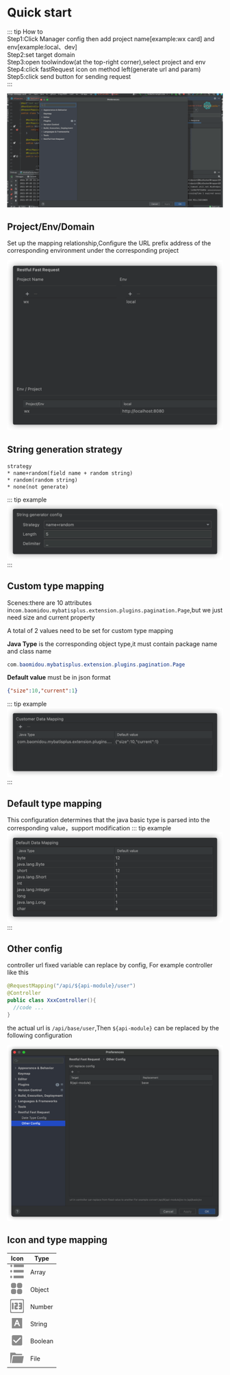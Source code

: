 # Quick start
::: tip How to  
Step1:Click Manager config then add project name[example:wx card] and env[example:local、dev]  
Step2:set target domain  
Step3:open toolwindow(at the top-right corner),select project and env  
Step4:click fastRequest icon on method left(generate url and param)  
Step5:click send button for sending request  
:::

![](../../.vuepress/public/img/howToUse_en.gif)

## Project/Env/Domain
Set up the mapping relationship,Configure the URL prefix address of the corresponding environment under the corresponding project

![](../../.vuepress/public/img/projectEnvUrl_en.png)


## String generation strategy
```
strategy
* name+random(field name + random string)
* random(random string)
* none(not generate)
```

::: tip example
![](../../.vuepress/public/img/stringGenerate_en.png)
:::

## Custom type mapping
Scenes:there are 10 attributes in`com.baomidou.mybatisplus.extension.plugins.pagination.Page`,but we just need size and current property

A total of 2 values need to be set for custom type mapping

**Java Type** is the corresponding object type,it must contain package name and class name
```java
com.baomidou.mybatisplus.extension.plugins.pagination.Page
```

**Default value** must be in json format
```json
{"size":10,"current":1}
```

::: tip example
![](../../.vuepress/public/img/customDataMapping_en.png)
:::

## Default type mapping
This configuration determines that the java basic type is parsed into the corresponding value，support modification
::: tip example
![](../../.vuepress/public/img/defaultDataMapping_en.png)
:::

## Other config
controller url fixed variable can replace by config, For example controller like this

```java
@RequestMapping("/api/${api-module}/user")
@Controller
public class XxxController(){
  //code ...
}
```

the actual url is `/api/base/user`,Then `${api-module}` can be replaced by the following configuration

![](../../.vuepress/public/img/otherConfig_en.png)

## Icon and type mapping

|Icon|Type|
| --- | --- | 
|![](../../.vuepress/public/img/icon/array.svg)  |Array  |
|![](../../.vuepress/public/img/icon/object.svg) |Object |
|![](../../.vuepress/public/img/icon/number.svg) |Number |
|![](../../.vuepress/public/img/icon/string.svg) |String |
|![](../../.vuepress/public/img/icon/boolean.svg)|Boolean|
|![](../../.vuepress/public/img/icon/file.svg)|File|